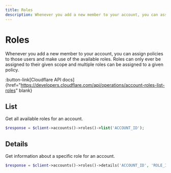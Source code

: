 ```yaml
---
title: Roles
description: Whenever you add a new member to your account, you can assign policies to those users and make use of the available roles.
---
```


# Roles

Whenever you add a new member to your account, you can assign policies to those users and make use of the available roles. Roles can only ever be assigned to their given scope and multiple roles can be assigned to a given policy.

:button-link[Cloudflare API docs]{href="https://developers.cloudflare.com/api/operations/account-roles-list-roles" blank}

## List

Get all available roles for an account.

```php [php]
$response = $client->accounts()->roles()->list('ACCOUNT_ID');
```

## Details

Get information about a specific role for an account.

```php [php]
$response = $client->accounts()->roles()->details('ACCOUNT_ID', 'ROLE_ID');
```
